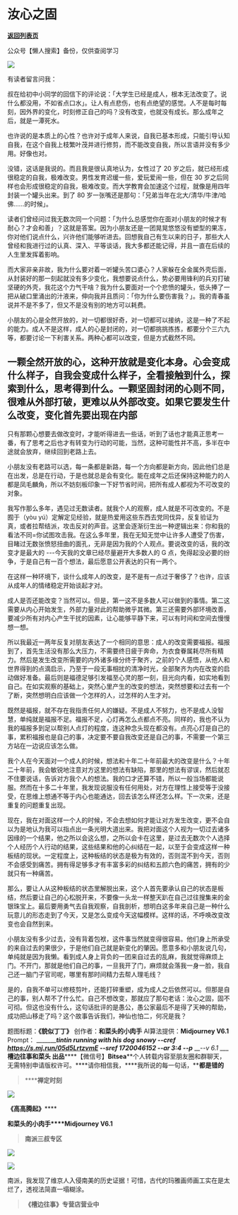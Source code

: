 # 汝心之固

[**返回列表页**](/gzh/槽边往事)

公众号【懒人搜索】备份，仅供查阅学习

![](https://mmbiz.qpic.cn/mmbiz_jpg/Ia6gU9JNtkoLT9ZHL96M4tGwMjmhdtZKvvMXibwfIgerwnUy2jXTSjDe3UdC1LSicSict1mHb5ibWfBfYWxs7SoXYg/640?wx_fmt=jpeg&from;=appmsg)

有读者留言问我：

叔在给初中小同学的回信下的评论说：「大学生已经是成人，根本无法改变了。说什么都没用，不如省点口水」。让人有点悲伤，也有点绝望的感觉。人不是每时每刻，因外界的变化，时刻修正自己的吗？没有改变，也就没有成长。那么成年之后，就是一潭死水。

也许说的是本质上的心性？也许对于成年人来说，自我已基本形成，只能引导认知自我，在这个自我上枝繁叶茂并进行修剪，而不能改变自我，所以言语并没有多少用。好像也对。

没错，这话是我说的。而且我是很认真地认为，女性过了 20 岁之后，就已经形成很稳定的自我，极难改变。男性发育迟缓一些，爱玩爱闹一些，但在 30
岁之后同样也会形成很稳定的自我，极难改变。而大学教育会加速这个过程，就像是用四年封装一个罐头出来。到了 80
岁一张嘴还是那句：「兄弟当年在北大/清华/牛津/哈佛......的时候」。

读者们曾经问过我无数次同一个问题：「为什么总感觉你在面对小朋友的时候才有耐心？才会和善」？这就是答案。因为小朋友还是一团晃晃悠悠没有塑型的果冻，你对他们说点什么，兴许他们能够听进去。回想我自己有生以来的日子，那些大人曾经和我进行过的认真、深入、平等谈话，我大多都还能记得，并且一直在后续的人生里发挥着影响。

而大家非亲非故，我为什么要对着一听罐头苦口婆心？人家躲在全金属外壳后面，从封装好的那一刻起就没有多少变化，我想要说点什么，势必要用锋利的兵刃打破坚硬的外壳，我花这个力气干啥？我为什么要面对一个个悲愤的罐头，低头捧了一把从破口里涌出的汁液来，伸向我并且质问：「你为什么要伤害我？」。我的青春虽说并不是不多了，但又不是没有别的地方可以耗费。  

小朋友的心是全然开放的，对一切都很好奇，对一切都可以接纳，这是一种了不起的能力。成人不是这样，成人的心是封闭的，对一切都挑挑拣拣，都要分个三六九等，都要讨论一下利害关系。两种心都可以改变，但是方式截然不同。  

一颗全然开放的心，这种开放就是变化本身。心会变成什么样子，自我会变成什么样子，全看接触到什么，探索到什么，思考得到什么。一颗坚固封闭的心则不同，很难从外部打破，更难以从外部改变。如果它要发生什么改变，变化首先要出现在内部
---
只有那颗心想要去做改变时，才能听得进去一些话，听到了话也才能真正思考一番，有了思考之后也才有转变为行动的可能，当然，这种可能性并不高，多半在中途就会放弃，继续回到老路上去。  

小朋友没有老路可以选，每一条都是新路，每一个方向都是新方向，因此他们总是在出发，总是在行动，于是也就总是会有变化。能在成年之后还保持这种能力的人都是凤毛麟角，所以不妨刻板印象一下好节省时间，把所有成人都视为不可改变的对象。  

我写作那么多年，遇见过无数读者。就我个人的观察，成人就是不可改变的。不是囿于（yòu
yú）定解定见经验，就是热爱用这些东西去党同伐异，反复验证为真，或者拉帮结派，攻击反对的声音。这里会逐渐衍生出一种逻辑出来：你和我的看法不同=你试图攻击我。在这么多年里，我在无知无觉中让许多人遭受了伤害，目睹过无数张愤怒扭曲的面孔，无非是因为我的个人观点。要说改变的话，我的改变才是最大的
---今天我的文章已经尽量避开大多数人的 G 点，免得起没必要的纷争，于是自己有一百个想法，最后愿意公开表达的只有一两个。

在这样一种环境下，谈什么成年人的改变，是不是有一点过于奢侈了？也许，应该从成年人的情绪稳定开始谈起才对。

成人是否还能改变？当然可以。但是，第一这不是多数人可以做到的事情。第二这需要从内心开始发生，外部力量对此的帮助微乎其微。第三还需要外部环境改善，要减少所有对内心产生干扰的因素，让心能够平静下来，可以有时间和空间去慢慢想一想。

所以我最近一两年反复对朋友表达了一个相同的意思：成人的改变需要福报。福报到了，首先生活没有那么大压力，不需要终日疲于奔命，为衣食眷属耗尽所有精力。然后是发生改变所需要的内外诸多缘分终于聚齐，之前的个人感悟，从他人和世界得到的点滴启示，乃至于一段无事相扰的清净时光，全部聚齐为内在改变的启动做好准备。最后则是福德足够引发福至心灵的那一刻，目光向内看，如实地看到自己。在如实观察的基础上，突然心里产生的改变的想法，突然想要和过去有一个了断，突然想明白应该做一个怎样的人，过怎样的人生才对。

既然是福报，就不存在我指责任何人的嫌疑。不是成人不努力，也不是成人没智慧，单纯就是福报不足。福报不足，心灯再怎么点都点不亮。同样的，我也不认为我的福报多到足以帮别人点灯的程度，连这种念头现在都没有。点亮心灯是自己的事，累积福报也是自己的事，决定要不要自我改变还是自己的事，不需要一个第三方站在一边说应该怎么做。

我个人在今天面对一个成人的时候，想法和十年二十年前最大的改变是什么？十年二十年前，我会敏锐地注意对方这里的想法有缺陷，那里的想法有谬误，然后就忍不住要说话，告诉对方我个人的想法。我的口才还算不错，所以一般当场都能说服。然而在十多二十年里，我发现说服没有任何用处，对方在理性上接受等于没接受，在思维上想通不等于内心也能通达，回去该怎么样还怎么样。下一次来，还是重复的问题重复出现。  

现在，我在对面这样一个人的时候，不会去想如何才能让对方发生改变，更不会自以为是地认为我可以指点出一条光明大道出来。我把对面这个人视为一切过去诸多因缘的一个结果，他之所以会这么想，之所以会卡在这里，是过去无数次个人选择个人经历个人行动的结果，这些结果和他的心纠结在一起，以至于会变成这样一种板结的现状。一定程度上，这种板结的状态是极为有效的，否则混不到今天，否则不会感受到痛苦。拥有得足够多才有丰富多彩的纠结和五颜六色的痛苦，拥有的少就只有一种痛苦。  

那么，要让人从这种板结的状态里解脱出来，这个人首先要承认自己的状态是板结，然后要让自己的心松脱开来，不要像一头龙一样整天趴在自己过往搜集来的金银珠宝上。最后要用勇气去自我观察，自我剖析，想明白这多年来自己是一种什么玩意儿的形态走到了今天，又是怎么变成今天这幅模样。这样的话，不呼唤改变改变也会自然到来。  

小朋友没有多少过去，没有背着包袱，这件事当然就变得很容易。他们身上所承受的来自过去的果很少，于是他们自己就是新变化的肇因。愿意多和小朋友说几句，单纯就是因为我懒。看到成人身上背负的一团来自过去的乱麻，我就觉得麻烦上门。不开门，那就是他们自己的事，一旦我开了门，麻烦就会落我一身一脸，我自己还一脑门子官司呢，哪里有那时间精力去帮人理毛线？

是的，自我不单可以修枝剪叶，还能打碎重塑，成为成人之后依然可以。但那是自己的事，别人帮不了什么忙。自己不想改变，那就应了那句老话：汝心之固，固不可彻。但这也没有什么，这句话批评的是愚公，愚公家最后不是得了天神的帮助，成功把山移走了吗？这个故事告诉我们，神仙也怕二，何况是我？

题图标题：**《貌似丁丁》** 创作者：**和菜头的小肉手** AI算法提供：**Midjourney V6.1** Prompt：
__________tintin running with his dog snowy --cref
https://s.mj.run/05d5LrtzvmE --sref 1720046152 --ar 3:4 --p___ ___\--v 6.1_
___**槽边往事****和菜头
出品**********【微信号】****Bitsea******个人转载内容至朋友圈和群聊天，无需特别申请版权许可。****请你相信我，****我所说的每一句话，****都是错的**

> ******禅定时刻**

![](https://mmbiz.qpic.cn/mmbiz_jpg/Ia6gU9JNtkoicvCCBKRBLeEExNTj3bjh8sDJJDVADXfFsw9UicK9Ec3BTvjAXKOviah6IhM81u34SdOU6oJFg18Nw/640?wx_fmt=jpeg&from;=appmsg)

******《高高腾起**》********

**和菜头的小肉手****Midjourney V6.1**

> **南派三叔专区**

![](https://mmbiz.qpic.cn/mmbiz_jpg/Ia6gU9JNtkoLT9ZHL96M4tGwMjmhdtZKI1t7OVrJmibgyapbM737B5qicsCUQP47TIMz4auct1xv8EsbsoMiaIQrA/640?wx_fmt=jpeg&from;=appmsg)

![](https://mmbiz.qpic.cn/mmbiz_jpg/Ia6gU9JNtkoLT9ZHL96M4tGwMjmhdtZKUeib7WFAEQG6aB2025yP4A1ibc2ZrM0xHlia8MXx8qBkTfF2iaejfynKEw/640?wx_fmt=jpeg&from;=appmsg)

南派，我发现了维京人入侵南美的历史证据！可惜，古代的玛雅画师画工实在是太烂了，透视法简直一塌糊涂。

> **《槽边往事》专营店营业中**

